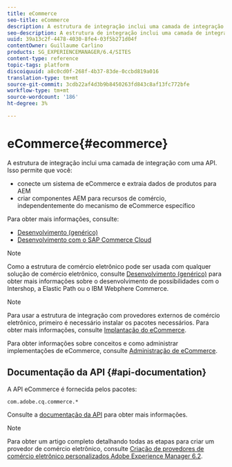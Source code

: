 ```yaml
---
title: eCommerce
seo-title: eCommerce
description: A estrutura de integração inclui uma camada de integração com uma API
seo-description: A estrutura de integração inclui uma camada de integração com uma API
uuid: 39a13c2f-4478-4030-8fe4-03f5b271d04f
contentOwner: Guillaume Carlino
products: SG_EXPERIENCEMANAGER/6.4/SITES
content-type: reference
topic-tags: platform
discoiquuid: a8c0cd0f-268f-4b37-83de-0ccbd819a016
translation-type: tm+mt
source-git-commit: 3cdb22af4d3b9b8450263fd843c8af13fc772bfe
workflow-type: tm+mt
source-wordcount: '186'
ht-degree: 3%

---
```



# eCommerce{#ecommerce}

A estrutura de integração inclui uma camada de integração com uma API. Isso permite que você:

* conecte um sistema de eCommerce e extraia dados de produtos para AEM
* criar componentes AEM para recursos de comércio, independentemente do mecanismo de eCommerce específico

Para obter mais informações, consulte:

* [Desenvolvimento (genérico)](/help/sites-developing/generic.md)
* [Desenvolvimento com o SAP Commerce Cloud](/help/sites-developing/sap-commerce-cloud.md)

>[!NOTE]
>
>Como a estrutura de comércio eletrônico pode ser usada com qualquer solução de comércio eletrônico, consulte [Desenvolvimento (genérico)](/help/sites-developing/generic.md) para obter mais informações sobre o desenvolvimento de possibilidades com o Intershop, a Elastic Path ou o IBM Webphere Commerce.

>[!NOTE]
>
>Para usar a estrutura de integração com provedores externos de comércio eletrônico, primeiro é necessário instalar os pacotes necessários. Para obter mais informações, consulte [Implantação do eCommerce](/help/sites-deploying/ecommerce.md).
>
>Para obter informações sobre conceitos e como administrar implementações de eCommerce, consulte [Administração de eCommerce](/help/sites-administering/ecommerce.md).

## Documentação da API {#api-documentation}

A API eCommerce é fornecida pelos pacotes:

`com.adobe.cq.commerce.*`

Consulte a [documentação da API](https://helpx.adobe.com/experience-manager/6-4/sites/developing/using/reference-materials/javadoc/index.html) para obter mais informações.

>[!NOTE]
>
>Para obter um artigo completo detalhando todas as etapas para criar um provedor de comércio eletrônico, consulte [Criação de provedores de comércio eletrônico personalizados Adobe Experience Manager 6.2](https://helpx.adobe.com/experience-manager/using/ecommerce62.html).

